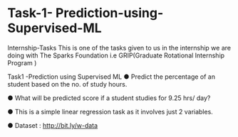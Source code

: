 # Task-1- Prediction-using-Supervised-ML

Internship-Tasks
This is one of the tasks given to us in the internship we are doing with The Sparks Foundation i.e GRIP(Graduate Rotational Internship Program )

Task1 -Prediction using Supervised ML
● Predict the percentage of an student based on the no. of study hours.

● What will be predicted score if a student studies for 9.25 hrs/ day?

● This is a simple linear regression task as it involves just 2 variables.

● Dataset : http://bit.ly/w-data
